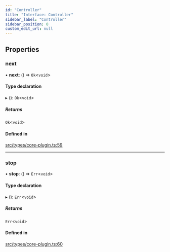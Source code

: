 ```yaml
---
id: "Controller"
title: "Interface: Controller"
sidebar_label: "Controller"
sidebar_position: 0
custom_edit_url: null
---
```


## Properties

### next

• **next**: () => `Ok`<`void`\>

#### Type declaration

▸ (): `Ok`<`void`\>

##### Returns

`Ok`<`void`\>

#### Defined in

[src/types/core-plugin.ts:59](https://github.com/sern-handler/handler/blob/81cdde2/src/types/core-plugin.ts#L59)

___

### stop

• **stop**: () => `Err`<`void`\>

#### Type declaration

▸ (): `Err`<`void`\>

##### Returns

`Err`<`void`\>

#### Defined in

[src/types/core-plugin.ts:60](https://github.com/sern-handler/handler/blob/81cdde2/src/types/core-plugin.ts#L60)
